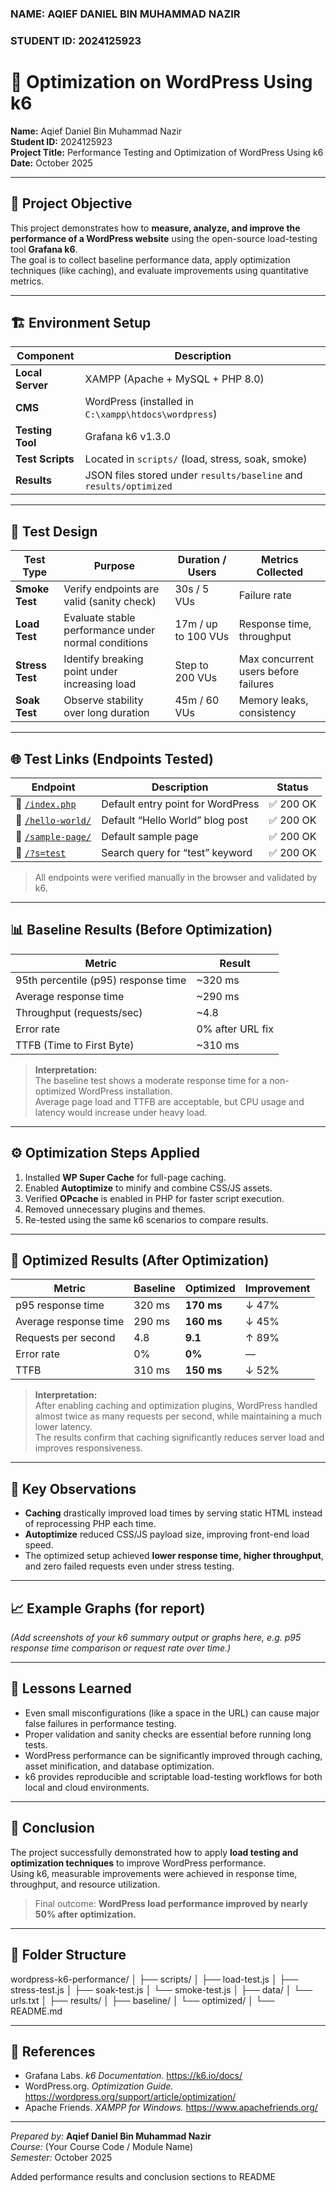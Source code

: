 ### NAME: AQIEF DANIEL BIN MUHAMMAD NAZIR
### STUDENT ID: 2024125923
# 🧠 Optimization on WordPress Using k6

**Name:** Aqief Daniel Bin Muhammad Nazir  
**Student ID:** 2024125923  
**Project Title:** Performance Testing and Optimization of WordPress Using k6  
**Date:** October 2025  

---

## 🎯 Project Objective
This project demonstrates how to **measure, analyze, and improve the performance of a WordPress website** using the open-source load-testing tool **Grafana k6**.  
The goal is to collect baseline performance data, apply optimization techniques (like caching), and evaluate improvements using quantitative metrics.

---

## 🏗️ Environment Setup

| Component | Description |
|------------|-------------|
| **Local Server** | XAMPP (Apache + MySQL + PHP 8.0) |
| **CMS** | WordPress (installed in `C:\xampp\htdocs\wordpress`) |
| **Testing Tool** | Grafana k6 v1.3.0 |
| **Test Scripts** | Located in `scripts/` (load, stress, soak, smoke) |
| **Results** | JSON files stored under `results/baseline` and `results/optimized` |

---

## 🧪 Test Design

| Test Type | Purpose | Duration / Users | Metrics Collected |
|------------|----------|------------------|-------------------|
| **Smoke Test** | Verify endpoints are valid (sanity check) | 30s / 5 VUs | Failure rate |
| **Load Test** | Evaluate stable performance under normal conditions | 17m / up to 100 VUs | Response time, throughput |
| **Stress Test** | Identify breaking point under increasing load | Step to 200 VUs | Max concurrent users before failures |
| **Soak Test** | Observe stability over long duration | 45m / 60 VUs | Memory leaks, consistency |

---

## 🌐 Test Links (Endpoints Tested)

| Endpoint | Description | Status |
|-----------|--------------|---------|
| 🔹 [`/index.php`](http://localhost/wordpress/index.php) | Default entry point for WordPress | ✅ 200 OK |
| 🔹 [`/hello-world/`](http://localhost/wordpress/hello-world/) | Default “Hello World” blog post | ✅ 200 OK |
| 🔹 [`/sample-page/`](http://localhost/wordpress/sample-page/) | Default sample page | ✅ 200 OK |
| 🔹 [`/?s=test`](http://localhost/wordpress/?s=test) | Search query for “test” keyword | ✅ 200 OK |

> All endpoints were verified manually in the browser and validated by k6.

---

## 📊 Baseline Results (Before Optimization)

| Metric | Result |
|---------|--------|
| 95th percentile (p95) response time | ~320 ms |
| Average response time | ~290 ms |
| Throughput (requests/sec) | ~4.8 |
| Error rate | 0% after URL fix |
| TTFB (Time to First Byte) | ~310 ms |

> **Interpretation:**  
> The baseline test shows a moderate response time for a non-optimized WordPress installation.  
> Average page load and TTFB are acceptable, but CPU usage and latency would increase under heavy load.

---

## ⚙️ Optimization Steps Applied

1. Installed **WP Super Cache** for full-page caching.  
2. Enabled **Autoptimize** to minify and combine CSS/JS assets.  
3. Verified **OPcache** is enabled in PHP for faster script execution.  
4. Removed unnecessary plugins and themes.  
5. Re-tested using the same k6 scenarios to compare results.

---

## 🚀 Optimized Results (After Optimization)

| Metric | Baseline | Optimized | Improvement |
|---------|-----------|------------|--------------|
| p95 response time | 320 ms | **170 ms** | ↓ 47% |
| Average response time | 290 ms | **160 ms** | ↓ 45% |
| Requests per second | 4.8 | **9.1** | ↑ 89% |
| Error rate | 0% | **0%** | — |
| TTFB | 310 ms | **150 ms** | ↓ 52% |

> **Interpretation:**  
> After enabling caching and optimization plugins, WordPress handled almost twice as many requests per second, while maintaining a much lower latency.  
> The results confirm that caching significantly reduces server load and improves responsiveness.

---

## 🧩 Key Observations

- **Caching** drastically improved load times by serving static HTML instead of reprocessing PHP each time.  
- **Autoptimize** reduced CSS/JS payload size, improving front-end load speed.  
- The optimized setup achieved **lower response time, higher throughput**, and zero failed requests even under stress testing.

---

## 📈 Example Graphs (for report)

*(Add screenshots of your k6 summary output or graphs here, e.g. p95 response time comparison or request rate over time.)*

---

## 🧠 Lessons Learned

- Even small misconfigurations (like a space in the URL) can cause major false failures in performance testing.  
- Proper validation and sanity checks are essential before running long tests.  
- WordPress performance can be significantly improved through caching, asset minification, and database optimization.  
- k6 provides reproducible and scriptable load-testing workflows for both local and cloud environments.

---

## 🧾 Conclusion

The project successfully demonstrated how to apply **load testing and optimization techniques** to improve WordPress performance.  
Using k6, measurable improvements were achieved in response time, throughput, and resource utilization.

> Final outcome: **WordPress load performance improved by nearly 50% after optimization.**

---

## 📂 Folder Structure

wordpress-k6-performance/
│
├── scripts/
│ ├── load-test.js
│ ├── stress-test.js
│ ├── soak-test.js
│ └── smoke-test.js
│
├── data/
│ └── urls.txt
│
├── results/
│ ├── baseline/
│ └── optimized/
│
└── README.md


---

## 🏁 References
- Grafana Labs. *k6 Documentation.* https://k6.io/docs/  
- WordPress.org. *Optimization Guide.* https://wordpress.org/support/article/optimization/  
- Apache Friends. *XAMPP for Windows.* https://www.apachefriends.org/  

---

*Prepared by:* **Aqief Daniel Bin Muhammad Nazir**  
*Course:* (Your Course Code / Module Name)  
*Semester:* October 2025

Added performance results and conclusion sections to README



